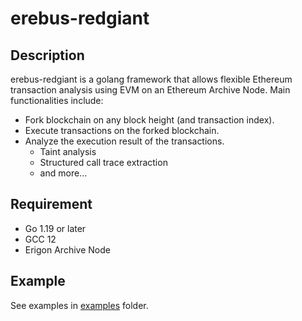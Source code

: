 # erebus-redgiant

## Description

erebus-redgiant is a golang framework that allows flexible Ethereum transaction analysis using EVM on an Ethereum Archive Node.
Main functionalities include:
- Fork blockchain on any block height (and transaction index).
- Execute transactions on the forked blockchain.
- Analyze the execution result of the transactions.
  - Taint analysis
  - Structured call trace extraction
  - and more...

## Requirement

- Go 1.19 or later
- GCC 12
- Erigon Archive Node

## Example

See examples in [examples](./examples) folder.
